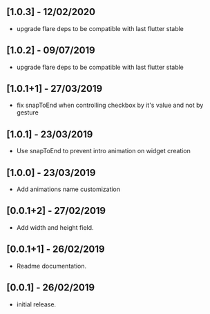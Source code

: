 ## [1.0.3] - 12/02/2020

* upgrade flare deps to be compatible with last flutter stable

## [1.0.2] - 09/07/2019

* upgrade flare deps to be compatible with last flutter stable

## [1.0.1+1] - 27/03/2019

* fix snapToEnd when controlling checkbox by it's value and not by gesture

## [1.0.1] - 23/03/2019

* Use snapToEnd to prevent intro animation on widget creation

## [1.0.0] - 23/03/2019

* Add animations name customization

## [0.0.1+2] - 27/02/2019

* Add width and height field.

## [0.0.1+1] - 26/02/2019

* Readme documentation.

## [0.0.1] - 26/02/2019

* initial release.
